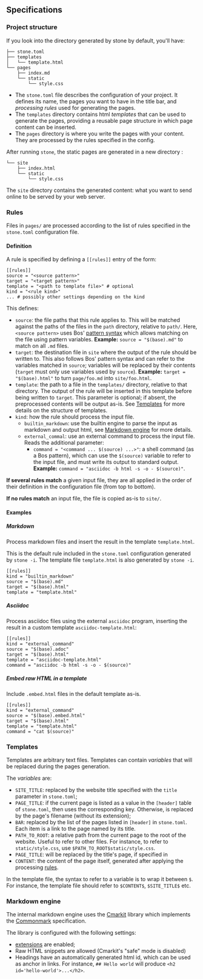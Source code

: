 ## Specifications

### Project structure

If you look into the directory generated by stone by default, you'll
have:

    ├── stone.toml
    ├── templates
    │   └── template.html
    └── pages
        ├── index.md
        └── static
            └── style.css

* The `stone.toml` file describes the configuration of your
project. It defines its name, the pages you want to have in the title
bar, and *processing rules* used for generating the pages.
* The `templates` directory contains html *templates* that can be used
  to generate the pages, providing a reusable page structure in which
  page content can be inserted.
* The `pages` directory is where you write the pages with your
  content. They are processed by the rules specified in the config. 

After running `stone`, the static pages are generated in a new
directory :

    └── site
        ├── index.html
        └── static
            └── style.css

The `site` directory contains the generated content: what you want to
send online to be served by your web server.

### Rules

Files in `pages/` are processed according to the list of rules specified in the
`stone.toml` configuration file.

#### Definition

A rule is specified by defining a `[[rules]]` entry of the form:

```
[[rules]]
source = "<source pattern>"
target = "<target pattern>"
template = "<path to template file>" # optional
kind = "<rule kind>"
... # possibly other settings depending on the kind 
```

This defines:
- `source`: the file paths that this rule applies to. This will be matched
  against the paths of the files in the `path` directory, relative to `path/`.
  Here, `<source pattern>` uses Bos' [pattern
  syntax](https://erratique.ch/software/bos/doc/Bos/Pat/index.html) which allows
  matching on the file using pattern variables. **Example:** `source =
  "$(base).md"` to match on all `.md` files.
- `target`: the destination file in `site` where the output of the rule should
  be written to. This also follows Bos' pattern syntax and can refer to the
  variables matched in `source`; variables will be replaced by their contents
  (`target` must only use variables used by `source`). **Example:** `target =
  "$(base).html"` to turn `page/foo.md` into `site/foo.html`.
- `template`: the path to a file in the `templates/` directory, relative to that
  directory. The output of the rule will be inserted in this template before
  being written to `target`. This parameter is optional; if absent, the
  preprocessed contents will be output as-is. See [Templates](#templates) for
  more details on the structure of templates.
- `kind`: how the rule should process the input file.
  + `builtin_markdown`: use the builtin engine to parse the input as markdown
    and output html, see [Markdown engine](#markdown-engine) for more details. 
  + `external_commal`: use an external command to process the input file. Reads
    the additional parameter:
    * `command = "<command ... $(source) ...>"`: a shell command (as a Bos
      pattern), which can use the `$(source)` variable to refer to the input
      file, and must write its output to standard output. **Example:** `command
      = "asciidoc -b html -s -o - $(source)"`.

**If several rules match** a given input file, they are all applied in the order
of their definition in the configuration file (from top to bottom).

**If no rules match** an input file, the file is copied as-is to `site/`.

#### Examples

##### Markdown

Process markdown files and insert the result in the template `template.html`.

This is the default rule included in the `stone.toml` configuration generated by
`stone -i`. The template file `template.html` is also generated by `stone -i`.

```
[[rules]]
kind = "builtin_markdown"
source = "$(base).md"
target = "$(base).html"
template = "template.html"
```

##### Asciidoc

Process asciidoc files using the external `asciidoc` program, inserting the
result in a custom template `asciidoc-template.html`:

```
[[rules]]
kind = "external_command"
source = "$(base).adoc"
target = "$(base).html"
template = "asciidoc-template.html"
command = "asciidoc -b html -s -o - $(source)"
```

##### Embed raw HTML in a template 

Include `.embed.html` files in the default template as-is.

```
[[rules]]
kind = "external_command"
source = "$(base).embed.html"
target = "$(base).html"
template = "template.html"
command = "cat $(source)"
```

### Templates

Templates are arbitrary text files. Templates can contain *variables* that will
be replaced during the pages generation.

The *variables* are:
* `SITE_TITLE`: replaced by the website title specified with the `title`
  parameter in `stone.toml`;
* `PAGE_TITLE`: if the current page is listed as a value in the `[header]` table
  of `stone.toml`, then uses the corresponding key. Otherwise, is replaced by
  the page's filename (without its extension);
* `BAR`: replaced by the list of the pages listed in `[header]` in `stone.toml`.
  Each item is a link to the page named by its title.
* `PATH_TO_ROOT`: a relative path from the current page to the root of the
  website. Useful to refer to other files. For instance, to refer to
  `static/style.css`, use `$PATH_TO_ROOT$static/style.css`.
* `PAGE_TITLE`: will be replaced by the title's page, if specified in
* `CONTENT`: the content of the page itself, generated after applying the
  processing [rules](#rules).

In the template file, the syntax to refer to a variable is to wrap it between
`$`. For instance, the template file should refer to `$CONTENT$`, `$SITE_TITLE$`
etc.

### Markdown engine

The internal markdown engine uses the
[Cmarkit](https://erratique.ch/software/cmarkit/doc/) library which implements
the [Commonmark](https://spec.commonmark.org/0.30/) specification.

The library is configured with the following settings:
- [extensions](https://erratique.ch/software/cmarkit/doc/Cmarkit/index.html#extensions) are enabled;
- Raw HTML snippets are allowed (Cmarkit's "safe" mode is disabled)
- Headings have an automatically generated html id, which can be used as anchor in links. 
  For instance, `## Hello world` will produce `<h2 id='hello-world'>...</h2>`.
